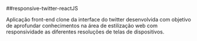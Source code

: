 ##responsive-twitter-reactJS

Aplicação front-end clone da interface do twitter desenvolvida com objetivo de aprofundar conhecimentos na área de estilização web com responsividade as diferentes resoluções de telas de dispositivos.